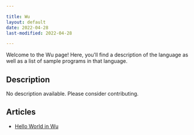 ```yaml
---

title: Wu
layout: default
date: 2022-04-28
last-modified: 2022-04-28

---
```


Welcome to the Wu page! Here, you'll find a description of the language as well as a list of sample programs in that language.

## Description

No description available. Please consider contributing.

## Articles

- [Hello World in Wu](https://sampleprograms.io/projects/hello-world/wu)